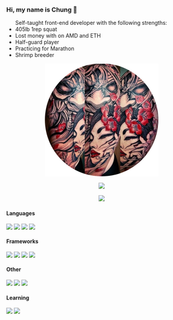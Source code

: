 ### Hi, my name is Chung 👋

<ul>Self-taught front-end developer with the following strengths:
  <li>405lb 1rep squat</li>
  <li>Lost money with on AMD and ETH</li>
  <li>Half-guard player</li>
  <li>Practicing for Marathon</li>
  <li>Shrimp breeder</li>

</ul>
<p align="center"> 
<img width="300px" src="images/tattoo-circle.png" />
</p>
<p align="center"><img src="https://github-readme-stats.vercel.app/api?username=chunggold&show_icons=true&theme=react&hide=stars,prs,contribs,issues"/></p>
<p align="center"><img src="https://github-readme-stats.vercel.app/api/top-langs/?username=chunggold&layout=compact&theme=react"/></p>

<div>
<div style = "width: 50%;">
<h4>Languages</h4>
<img src="https://img.shields.io/badge/-JavaScriptES6-F7DF1E?style=flat-square&logo=JavaScript&logoColor=000000" />
<img src="https://img.shields.io/badge/-TypeScript-3178C6?style=flat-square&logo=TypeScript&logoColor=fff" />
<img src="https://img.shields.io/badge/-CSS3-1572B6?style=flat-square&logo=CSS3&logoColor=fff" />
<img src="https://img.shields.io/badge/-HTML5-E34F26?style=flat-square&logo=HTML5&logoColor=000000" />
<h4>Frameworks</h4>
<img src="https://img.shields.io/badge/-React-61DAFB?style=flat-square&logo=React&logoColor=000000" />
<img src="https://img.shields.io/badge/-Tailwind-38B2AC?style=flat-square&logo=Tailwind-css&logoColor=fff" />
<img src="https://img.shields.io/badge/-Bootstrap-7952B3?style=flat-square&logo=Bootstrap&logoColor=fff" />
<img src="https://img.shields.io/badge/-jQuery-0769AD?style=flat-square&logo=jQuery&logoColor=fff" />
</div>  
<h4>Other</h4>
<img src="https://img.shields.io/badge/-StyledComponents-3178C6?style=flat-square&logo=StyledComponents&logoColor=fff" />
<img src="https://img.shields.io/badge/-Sass-CC6699?style=flat-square&logo=Sass&logoColor=fff" />
<img src="https://img.shields.io/badge/-Git-F05032?style=flat-square&logo=Git&logoColor=000000" />
<h4>Learning</h4>
<img src="https://img.shields.io/badge/-Node.js-339933?style=flat-square&logo=Nodejs&logoColor=fff" />
<img src="https://img.shields.io/badge/-Express-000000?style=flat-square&logo=Express&logoColor=fff" />
</div>
<!--
**ChungGold/ChungGold** is a ✨ _special_ ✨ repository because its `README.md` (this file) appears on your GitHub profile.

Here are some ideas to get you started:

- 🔭 I’m currently working on ...
- 🌱 I’m currently learning ...
- 👯 I’m looking to collaborate on ...
- 🤔 I’m looking for help with ...
- 💬 Ask me about ...
- 📫 How to reach me: ...
- 😄 Pronouns: ...
- ⚡ Fun fact: ...
-->

